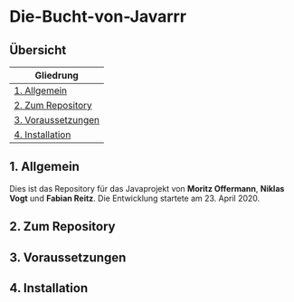 # Die-Bucht-von-Javarrr

## Übersicht
|Gliedrung|
|---------|
|[1. Allgemein](https://github.com/FabianReitz/Die-Bucht-von-Javarrr/blob/master/README.md#1-allgemein)|
|[2. Zum Repository](https://github.com/FabianReitz/Die-Bucht-von-Javarrr/blob/master/README.md#2-zum-repository)|
|[3. Voraussetzungen](https://github.com/FabianReitz/Die-Bucht-von-Javarrr/blob/master/README.md#3-voraussetzungen)|
|[4. Installation](https://github.com/FabianReitz/Die-Bucht-von-Javarrr/blob/master/README.md#4-installation)|

## 1. Allgemein
Dies ist das Repository für das Javaprojekt von **Moritz Offermann**, **Niklas Vogt** und **Fabian Reitz**. Die Entwicklung startete am 23. April 2020. 

## 2. Zum Repository

## 3. Voraussetzungen

## 4. Installation

